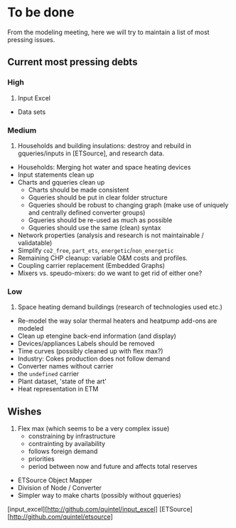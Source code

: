# To be done

From the modeling meeting, here we will try to maintain a list of most pressing
issues.

## Current most pressing debts

### High

1. Input Excel
* Data sets

### Medium

1. Households and building insulations: destroy and rebuild in gqueries/inputs
   in [ETSource], and research data.
* Households: Merging hot water and space heating devices 
* Input statements clean up
* Charts and gqueries clean up
    * Charts should be made consistent
    * Gqueries should be put in clear folder structure
    * Gqueries should be robust to changing graph (make use of uniquely and 
    centrally defined converter groups)
    * Gqueries should be re-used as much as possible
    * Gqueries should use the same (clean) syntax
* Network properties (analysis and research is not maintainable / validatable)
* Simplify `co2_free`, `part_ets`, `energetic`/`non_energetic`
* Remaining CHP cleanup: variable O&M costs and profiles.
* Coupling carrier replacement (Embedded Graphs)
* Mixers vs. speudo-mixers: do we want to get rid of either one?

### Low

1. Space heating demand buildings (research of technologies used etc.)
* Re-model the way solar thermal heaters and heatpump add-ons are modeled
* Clean up etengine back-end information (and display)
* Devices/appliances Labels should be removed
* Time curves (possibly cleaned up with flex max?)
* Industry: Cokes production does not follow demand
* Converter names without carrier
* the `undefined` carrier
* Plant dataset, 'state of the art'
* Heat representation in ETM


## Wishes

1. Flex max (which seems to be a very complex issue)
   * constraining by infrastructure
   * contrainting by availability
   * follows foreign demand
   * priorities
   * period between now and future and affects total reserves
* ETSource Object Mapper
* Division of Node / Converter
* Simpler way to make charts (possibly without gqueries)

[input_excel][http://github.com/quintel/input_excel]
[ETSource][http://github.com/quintel/etsource]
